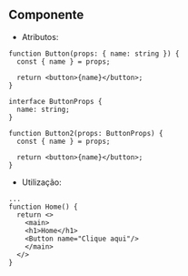 ## Componente

- Atributos:

```tsx
function Button(props: { name: string }) {
  const { name } = props;

  return <button>{name}</button>;
}

interface ButtonProps {
  name: string;
}

function Button2(props: ButtonProps) {
  const { name } = props;

  return <button>{name}</button>;
}
```

- Utilização:

```tsx
...
function Home() {
  return <>
    <main>
    <h1>Home</h1>
    <Button name="Clique aqui"/>
    </main>
  </>
}
```
